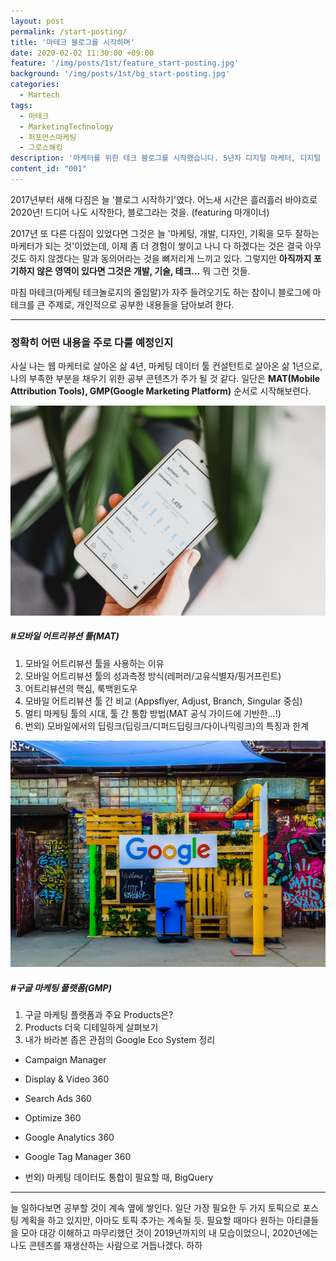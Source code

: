 ```yaml
---
layout: post
permalink: /start-posting/
title: '마테크 블로그를 시작하며'
date: 2020-02-02 11:30:00 +09:00
feature: '/img/posts/1st/feature_start-posting.jpg'
background: '/img/posts/1st/bg_start-posting.jpg'
categories:
  - Martech
tags:
  - 마테크
  - MarketingTechnology
  - 퍼포먼스마케팅
  - 그로스해킹
description: '마케터를 위한 테크 블로그를 시작했습니다. 5년차 디지털 마케터, 디지털 애널리스트의 공부 내용을 담을 예정입니다. 모바일 어트리뷰션 툴(MAT)부터 GMP까지 업무상 공부가 필요한 부분들부터 차근차근 공부해보겠습니다.'
content_id: "001"
---
```


2017년부터 새해 다짐은 늘 '블로그 시작하기'였다.
어느새 시간은 흘러흘러 바야흐로 2020년! 드디어 나도 시작한다, 블로그라는 것을. (featuring 마개이너)

2017년 또 다른 다짐이 있었다면 그것은 늘 '마케팅, 개발, 디자인, 기획을 모두 잘하는 마케터가 되는 것'이었는데, 이제 좀 더 경험이 쌓이고 나니 다 하겠다는 것은 결국 아무것도 하지 않겠다는 말과 동의어라는 것을 뼈저리게 느끼고 있다. 그렇지만 **아직까지 포기하지 않은 영역이 있다면 그것은 개발, 기술, 테크...** 뭐 그런 것들.

마침 마테크(마케팅 테크놀로지의 줄임말)가 자주 들려오기도 하는 참이니 블로그에 마테크를 큰 주제로, 개인적으로 공부한 내용들을 담아보려 한다.



***

### 정확히 어떤 내용을 주로 다룰 예정인지 ###

사실 나는 웹 마케터로 살아온 삶 4년, 마케팅 데이터 툴 컨설턴트로 살아온 삶 1년으로,
나의 부족한 부분을 채우기 위한 공부 콘텐츠가 주가 될 것 같다.
일단은 **MAT(Mobile Attribution Tools), GMP(Google Marketing Platform)** 순서로 시작해보련다.

![MAT 이미지](/img/posts/1st/MAT.jpg)

##### #모바일 어트리뷰션 툴(MAT)

1. 모바일 어트리뷰션 툴을 사용하는 이유
2. 모바일 어트리뷰션 툴의 성과측정 방식(레퍼러/고유식별자/핑거프린트)
3. 어트리뷰션의 핵심, 룩백윈도우
4. 모바일 어트리뷰션 툴 간 비교 (Appsflyer, Adjust, Branch, Singular 중심)
5. 멀티 마케팅 툴의 시대, 툴 간 통합 방법(MAT 공식 가이드에 기반한...!)
6. 번외) 모바일에서의 딥링크(딥링크/디퍼드딥링크/다이나믹링크)의 특징과 한계





![Google 이미지](/img/posts/1st/google.jpg)

##### #구글 마케팅 플랫폼(GMP)
 1. 구글 마케팅 플랫폼과 주요 Products은?
 2. Products 더욱 디테일하게 살펴보기
  3. 내가 바라본 좁은 관점의 Google Eco System 정리

  - Campaign Manager

  - Display & Video 360

  - Search Ads 360

  - Optimize 360

  - Google Analytics 360

  - Google Tag Manager 360

  - 번외) 마케팅 데이터도 통합이 필요할 때, BigQuery



***

늘 일하다보면 공부할 것이 계속 옆에 쌓인다.
일단 가장 필요한 두 가지 토픽으로 포스팅 계획을 하고 있지만, 아마도 토픽 추가는 계속될 듯.
필요할 때마다 원하는 아티클들을 모아 대강 이해하고 마무리했던 것이 2019년까지의 내 모습이었으니, 2020년에는 나도 콘텐츠를 재생산하는 사람으로 거듭나겠다. 하하
